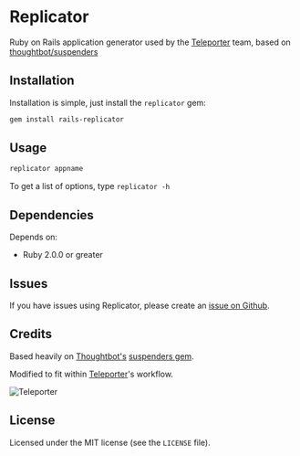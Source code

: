 # Replicator

Ruby on Rails application generator used by the [Teleporter](http://teleporter.io) team, based on [thoughtbot/suspenders](https://github.com/thoughtbot/suspenders)

## Installation

Installation is simple, just install the `replicator` gem:

```bash
gem install rails-replicator
```

## Usage

```bash
replicator appname
```

To get a list of options, type `replicator -h`

## Dependencies

Depends on:

- Ruby 2.0.0 or greater

## Issues

If you have issues using Replicator, please create an [issue on Github](https://github.com/teleporter/replicator/issues).

## Credits

Based heavily on [Thoughtbot's](http://thoughtbot.com) [suspenders gem](https://github.com/thoughtbot/suspenders).

Modified to fit within [Teleporter](http://teleporter.io)'s workflow.

![Teleporter](http://f.cl.ly/items/2c0j3A311n1T3b201e0V/teleporter-400px-padded.png)

## License

Licensed under the MIT license (see the `LICENSE` file).
